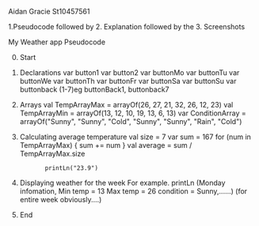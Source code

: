 Aidan Gracie
St10457561

1.Pseudocode followed by 2. Explanation followed by the 3. Screenshots


My Weather app 
Pseudocode

0. Start
1. Declarations
   var button1
   var button2
   var buttonMo
   var buttonTu
   var buttonWe
   var buttonTh
   var buttonFr
   var buttonSa
   var buttonSu
   var buttonback (1-7)eg buttonBack1, buttonback7
2. Arrays
   val TempArrayMax =  arrayOf(26, 27, 21, 32, 26, 12, 23)
   val TempArrayMin = arrayOf(13, 12, 10, 19, 13, 6, 13)
   var ConditionArray = arrayOf("Sunny", "Sunny", "Cold", "Sunny", "Sunny", "Rain", "Cold")
3. Calculating average temperature
   val size = 7
                var sum = 167
                for (num in TempArrayMax) {
                    sum += num
                }
                val average = sum / TempArrayMax.size

              printLn("23.9")
4. Displaying weather for the week
   For example. printLn (Monday infomation, 
                         Min temp = 13
                         Max temp = 26
                         condition = Sunny,......)
                         (for entire week obviously....)
5. End
